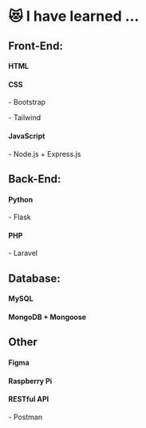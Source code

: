 <h1>😻 I have learned ...</h1>
<h2>Front-End:</h2>
<h4>HTML</h3>
<h4>CSS</h4>
<p>- Bootstrap</p>
<p>- Tailwind</p>
<h4>JavaScript</h4>
<p>- Node.js + Express.js</p>
<h2>Back-End:</h2>
<h4>Python</h4>
<p>- Flask</p>
<h4>PHP</h4>
<p>- Laravel</p>
<h2>Database:</h2>
<h4>MySQL</h4>
<h4>MongoDB + Mongoose</h4>
<h2>Other</h2>
<h4>Figma</h4>
<h4>Raspberry Pi</h4>
<h4>RESTful API</h4>
<p>- Postman</p>

<!--
**hwanhom/hwanhom** is a ✨ _special_ ✨ repository because its `README.md` (this file) appears on your GitHub profile.

Here are some ideas to get you started:

- 🔭 I’m currently working on ...
- 🌱 I’m currently learning ...
- 👯 I’m looking to collaborate on ...
- 🤔 I’m looking for help with ...
- 💬 Ask me about ...
- 📫 How to reach me: ...
- 😄 Pronouns: ...
- ⚡ Fun fact: ...
-->
